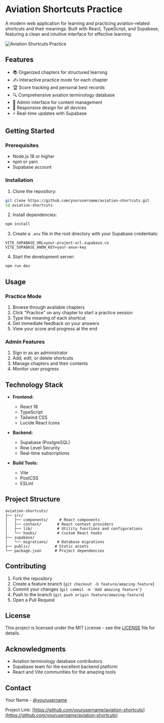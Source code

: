 # Aviation Shortcuts Practice

A modern web application for learning and practicing aviation-related shortcuts and their meanings. Built with React, TypeScript, and Supabase, featuring a clean and intuitive interface for effective learning.

![Aviation Shortcuts Practice](https://images.unsplash.com/photo-1436491865332-7a61a109cc05?auto=format&fit=crop&q=80&w=1200)

## Features

- 📚 Organized chapters for structured learning
- ✍️ Interactive practice mode for each chapter
- 🏆 Score tracking and personal best records
- 🔍 Comprehensive aviation terminology database
- 👥 Admin interface for content management
- 📱 Responsive design for all devices
- ⚡ Real-time updates with Supabase

## Getting Started

### Prerequisites

- Node.js 18 or higher
- npm or yarn
- Supabase account

### Installation

1. Clone the repository:
```bash
git clone https://github.com/yourusername/aviation-shortcuts.git
cd aviation-shortcuts
```

2. Install dependencies:
```bash
npm install
```

3. Create a `.env` file in the root directory with your Supabase credentials:
```env
VITE_SUPABASE_URL=your-project-url.supabase.co
VITE_SUPABASE_ANON_KEY=your-anon-key
```

4. Start the development server:
```bash
npm run dev
```

## Usage

### Practice Mode

1. Browse through available chapters
2. Click "Practice" on any chapter to start a practice session
3. Type the meaning of each shortcut
4. Get immediate feedback on your answers
5. View your score and progress at the end

### Admin Features

1. Sign in as an administrator
2. Add, edit, or delete shortcuts
3. Manage chapters and their contents
4. Monitor user progress

## Technology Stack

- **Frontend:**
  - React 18
  - TypeScript
  - Tailwind CSS
  - Lucide React Icons

- **Backend:**
  - Supabase (PostgreSQL)
  - Row Level Security
  - Real-time subscriptions

- **Build Tools:**
  - Vite
  - PostCSS
  - ESLint

## Project Structure

```
aviation-shortcuts/
├── src/
│   ├── components/     # React components
│   ├── context/       # React context providers
│   ├── lib/           # Utility functions and configurations
│   └── hooks/         # Custom React hooks
├── supabase/
│   └── migrations/    # Database migrations
├── public/           # Static assets
└── package.json      # Project dependencies
```

## Contributing

1. Fork the repository
2. Create a feature branch (`git checkout -b feature/amazing-feature`)
3. Commit your changes (`git commit -m 'Add amazing feature'`)
4. Push to the branch (`git push origin feature/amazing-feature`)
5. Open a Pull Request

## License

This project is licensed under the MIT License - see the [LICENSE](LICENSE) file for details.

## Acknowledgments

- Aviation terminology database contributors
- Supabase team for the excellent backend platform
- React and Vite communities for the amazing tools

## Contact

Your Name - [@yourusername](https://twitter.com/yourusername)

Project Link: [https://github.com/yourusername/aviation-shortcuts](https://github.com/yourusername/aviation-shortcuts)